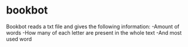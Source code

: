# bookbot
Bookbot reads a txt file and gives the following information:
-Amount of words
-How many of each letter are present in the whole text
-And most used word
